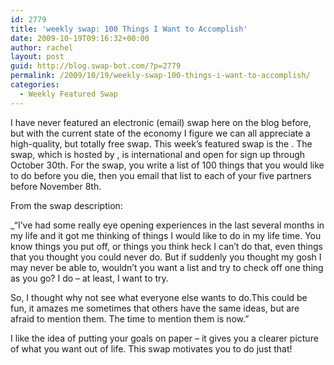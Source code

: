 ```yaml
---
id: 2779
title: 'weekly swap: 100 Things I Want to Accomplish'
date: 2009-10-19T09:16:32+00:00
author: rachel
layout: post
guid: http://blog.swap-bot.com/?p=2779
permalink: /2009/10/19/weekly-swap-100-things-i-want-to-accomplish/
categories:
  - Weekly Featured Swap
---
```

I have never featured an electronic (email) swap here on the blog before, but with the current state of the economy I figure we can all appreciate a high-quality, but totally free swap. This week&#8217;s featured swap is the . The swap, which is hosted by , is international and open for sign up through October 30th. For the swap, you write a list of 100 things that you would like to do before you die, then you email that list to each of your five partners before November 8th. 

From the swap description:

_&#8220;I&#8217;ve had some really eye opening experiences in the last several months in my life and it got me thinking of things I would like to do in my life time. You know things you put off, or things you think heck I can&#8217;t do that, even things that you thought you could never do. But if suddenly you thought my gosh I may never be able to, wouldn&#8217;t you want a list and try to check off one thing as you go? I do &#8211; at least, I want to try.</p> 

So, I thought why not see what everyone else wants to do.This could be fun, it amazes me sometimes that others have the same ideas, but are afraid to mention them. The time to mention them is now.&#8221;</i> 

I like the idea of putting your goals on paper &#8211; it gives you a clearer picture of what you want out of life. This swap motivates you to do just that!